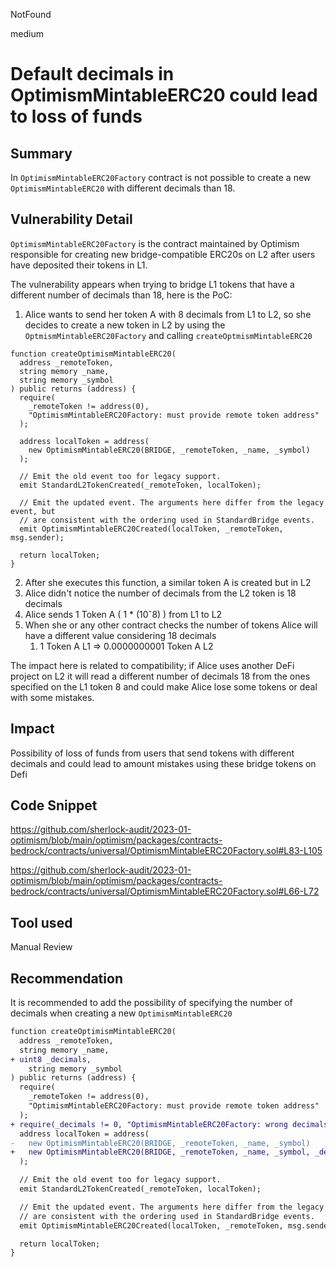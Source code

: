NotFound

medium

# Default decimals in OptimismMintableERC20 could lead to loss of funds

## Summary
In `OptimismMintableERC20Factory` contract is not possible to create a new `OptimismMintableERC20` with different decimals than 18.

## Vulnerability Detail
`OptimismMintableERC20Factory` is the contract maintained by Optimism responsible for creating new bridge-compatible ERC20s on L2 after users have deposited their tokens in L1.

The vulnerability appears when trying to bridge L1 tokens that have a different number of decimals than 18, here is the PoC:

1. Alice wants to send her token A with 8 decimals from L1 to L2, so she decides to create a new token in L2 by using the `OptmismMintableERC20Factory` and calling `createOptmismMintableERC20`
```solidity
function createOptimismMintableERC20(
  address _remoteToken,
  string memory _name,
  string memory _symbol
) public returns (address) {
  require(
    _remoteToken != address(0),
    "OptimismMintableERC20Factory: must provide remote token address"
  );

  address localToken = address(
    new OptimismMintableERC20(BRIDGE, _remoteToken, _name, _symbol)
  );

  // Emit the old event too for legacy support.
  emit StandardL2TokenCreated(_remoteToken, localToken);

  // Emit the updated event. The arguments here differ from the legacy event, but
  // are consistent with the ordering used in StandardBridge events.
  emit OptimismMintableERC20Created(localToken, _remoteToken, msg.sender);

  return localToken;
}
```

2. After she executes this function, a similar token A is created but in L2
3. Alice didn't notice the number of decimals from the L2 token is 18 decimals
4. Alice sends 1 Token A ( 1 * (10ˆ8) ) from L1 to L2 
5. When she or any other contract checks the number of tokens Alice will have a different value considering 18 decimals
    1. 1 Token A L1 ⇒ 0.0000000001 Token A L2

The impact here is related to compatibility; if Alice uses another DeFi project on L2 it will read a different number of decimals 18 from the ones specified on the L1 token 8 and could make Alice lose some tokens or deal with some mistakes.

## Impact
Possibility of loss of funds from users that send tokens with different decimals and could lead to amount mistakes using these bridge tokens on Defi

## Code Snippet
https://github.com/sherlock-audit/2023-01-optimism/blob/main/optimism/packages/contracts-bedrock/contracts/universal/OptimismMintableERC20Factory.sol#L83-L105

https://github.com/sherlock-audit/2023-01-optimism/blob/main/optimism/packages/contracts-bedrock/contracts/universal/OptimismMintableERC20Factory.sol#L66-L72


## Tool used

Manual Review

## Recommendation
It is recommended to add the possibility of specifying the number of decimals when creating a new `OptimismMintableERC20`

```diff
function createOptimismMintableERC20(
  address _remoteToken,
  string memory _name,
+ uint8 _decimals,
	string memory _symbol
) public returns (address) {
  require(
    _remoteToken != address(0),
    "OptimismMintableERC20Factory: must provide remote token address"
  );
+ require(_decimals != 0, "OptimismMintableERC20Factory: wrong decimals");
  address localToken = address(
-   new OptimismMintableERC20(BRIDGE, _remoteToken, _name, _symbol)
+   new OptimismMintableERC20(BRIDGE, _remoteToken, _name, _symbol, _decimals)
  );

  // Emit the old event too for legacy support.
  emit StandardL2TokenCreated(_remoteToken, localToken);

  // Emit the updated event. The arguments here differ from the legacy event, but
  // are consistent with the ordering used in StandardBridge events.
  emit OptimismMintableERC20Created(localToken, _remoteToken, msg.sender);

  return localToken;
}
```
